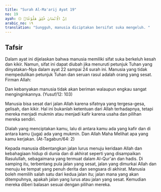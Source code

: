 ```yaml
---
title: "Surah Al-Ma'arij Ayat 19"
no: 19
ayah: ۞ اِنَّ الْاِنْسَانَ خُلِقَ هَلُوْعًاۙ
arabic_no: ١٩
translation: "Sungguh, manusia diciptakan bersifat suka mengeluh. "
---
```


## Tafsir

Dalam ayat ini dijelaskan bahwa manusia memiliki sifat suka berkeluh kesah dan kikir. Namun, sifat ini dapat diubah jika menuruti petunjuk Tuhan yang dinyatakan-Nya dalam ayat 22 sampai 24 surah ini. Manusia yang tidak mempedulikan petunjuk Tuhan dan seruan rasul adalah orang yang sesat. Firman Allah:

Dan kebanyakan manusia tidak akan beriman walaupun engkau sangat menginginkannya. (Yusuf/12: 103)

Manusia bisa sesat dari jalan Allah karena sifatnya yang tergesa-gesa, gelisah, dan kikir. Hal ini bukanlah ketentuan dari Allah terhadapnya, tetapi mereka menjadi mukmin atau menjadi kafir karena usaha dan pilihan mereka sendiri. 

Dialah yang menciptakan kamu, lalu di antara kamu ada yang kafir dan di antara kamu (juga) ada yang mukmin. Dan Allah Maha Melihat apa yang kamu kerjakan. (At-Tagabun/64: 2)

Kepada manusia dibentangkan jalan lurus menuju keridaan Allah dan kebahagiaan hidup di dunia dan di akhirat seperti yang disampaikan Rasulullah, sebagaimana yang termuat dalam Al-Qur'an dan hadis. Di samping itu, terbentang pula jalan yang sesat, jalan yang dimurkai Allah dan menuju ke tempat yang penuh derita dan sengsara di akhirat. Manusia boleh memilih salah satu dari kedua jalan itu; jalan mana yang akan ditempuhnya, apakah jalan yang lurus atau jalan yang sesat. Kemudian mereka diberi balasan sesuai dengan pilihan mereka.